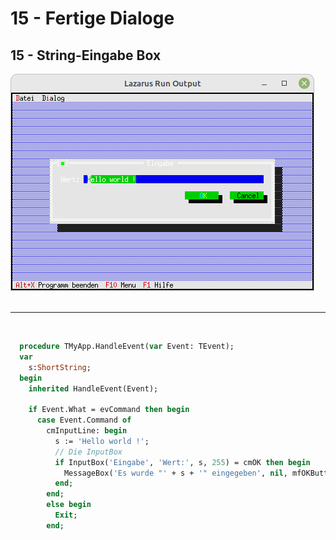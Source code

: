 # 15 - Fertige Dialoge
## 15 - String-Eingabe Box

<img src="image.png" alt="Selfhtml"><br><br>


<hr><br>


```pascal
  procedure TMyApp.HandleEvent(var Event: TEvent);
  var
    s:ShortString;
  begin
    inherited HandleEvent(Event);

    if Event.What = evCommand then begin
      case Event.Command of
        cmInputLine: begin
          s := 'Hello world !';
          // Die InputBox
          if InputBox('Eingabe', 'Wert:', s, 255) = cmOK then begin
            MessageBox('Es wurde "' + s + '" eingegeben', nil, mfOKButton);
          end;
        end;
        else begin
          Exit;
        end;
```


